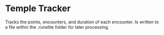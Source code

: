 # Temple Tracker
Tracks the points, encounters, and duration of each encounter. Is written to a file within the .runelite folder for later processing.